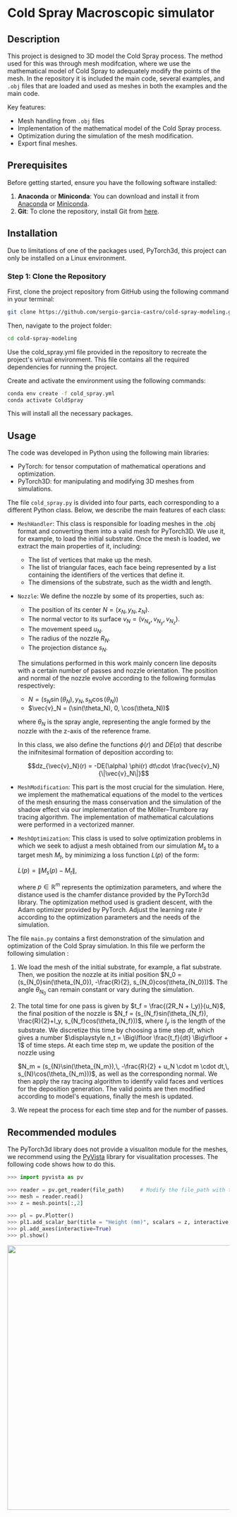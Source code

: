 # Cold Spray Macroscopic simulator

## Description
This project is designed to 3D model the Cold Spray process. The method used for this was through mesh modifcation, where we use the mathematical model of Cold Spray to adequately modify the points of the mesh.
In the repository it is included the main code, several examples, and `.obj` files that are loaded and used as meshes in both the examples and the main code. 

Key features:
- Mesh handling from `.obj` files
- Implementation of the mathematical model of the Cold Spray process.
- Optimization during the simulation of the mesh modification.
- Export final meshes.

## Prerequisites
Before getting started, ensure you have the following software installed:
1. **Anaconda** or **Miniconda**: You can download and install it from [Anaconda](https://www.anaconda.com/products/individual) or [Miniconda](https://docs.conda.io/en/latest/miniconda.html).
2. **Git**: To clone the repository, install Git from [here](https://git-scm.com/).

## Installation
Due to limitations of one of the packages used, PyTorch3d, this project can only be installed on a Linux environment.

### Step 1: Clone the Repository

First, clone the project repository from GitHub using the following command in your terminal:

```bash
git clone https://github.com/sergio-garcia-castro/cold-spray-modeling.git
```
Then, navigate to the project folder:
```bash
cd cold-spray-modeling
```
Use the cold_spray.yml file provided in the repository to recreate the project's virtual environment. This file contains all the required dependencies for running the project.

Create and activate the environment using the following commands:
```bash
conda env create -f cold_spray.yml
conda activate ColdSpray
```
This will install all the necessary packages.

## Usage
The code was developed in Python using the following main libraries:
* PyTorch: for tensor computation of mathematical operations and optimization.
* PyTorch3D: for manipulating and modifying 3D meshes from simulations.

The file `cold_spray.py` is divided into four parts, each corresponding to a different Python class. Below, we describe the main features of each class:

- `MeshHandler`: This class is responsible for loading meshes in the .obj format and converting them into a valid mesh for PyTorch3D. We use it, for example, to load the initial substrate. Once the mesh is loaded, we extract the main properties of it, including:
    - The list of vertices that make up the mesh.
    - The list of triangular faces, each face being represented by a list containing the identifiers of the vertices that define it.
    - The dimensions of the substrate, such as the width and length.

- `Nozzle`: We define the nozzle by some of its properties, such as:
    - The position of its center $N = (x_N, y_N, z_N)$.
    - The normal vector to its surface $v_N = (v_{N_x}, v_{N_y}, v_{N_z})$.
    - The movement speed $u_N$.
    - The radius of the nozzle $R_N$.
    - The projection distance $s_N$.

    The simulations performed in this work mainly concern line deposits with a certain     number of passes and nozzle orientation. The position and normal of the nozzle         evolve according to the following formulas respectively:

    - $N = (s_N\sin(\theta_N), y_N, s_N\cos(\theta_N))$
    - $\vec{v}_N = (\sin(\theta_N), 0, \cos(\theta_N))\$       

    where $\theta_N$ is the spray angle, representing the angle formed by 
the nozzle with the z-axis of the reference frame. 

    In this class, we also define the functions $\phi(r)$ and $DE(\alpha)$ that describe the inifnitesimal formation of deposition according to:

    $$dz_{\vec{v}_N}(r) = -DE(\alpha) \phi(r) dt\cdot \frac{\vec{v}_N}{\|\vec{v}_N\|}$$

- `MeshModification`: This part is the most crucial for the simulation.  Here, we implement the mathematical equations of the model to the vertices of the mesh ensuring the mass conservation and the simulation of the shadow effect via our implementation of the Möller–Trumbore ray tracing algorithm.
    The implementation of mathematical calculations were performed in a vectorized manner.

- `MeshOptimization`: This class is used to solve optimization problems in which we seek to adjust a mesh obtained from our simulation $M_s$ to a target mesh $M_t$, by minimizing a loss function $L(p)$ of the form:

    $L(p) = \|M_s(p) - M_t\|$,

    where $p \in\mathbb{R}^m$ represents the optimization parameters, and where the distance used is the chamfer distance provided by the PyTorch3d library. The optimization method used is gradient descent, with the Adam optimizer provided by PyTorch. Adjust the learning rate $lr$ according to the optimization parameters and the needs of the simulation.


The file `main.py` contains a first demonstration of the simulation and optimization of the Cold Spray simulation. In this file we perform the following simulation : 

1. We load the mesh of the initial substrate, for example, a flat substrate. 
   Then, we position the nozzle at its initial position $N_0 = (s_{N_0}sin(\theta_{N_0}), -\frac{R}{2}, s_{N_0}cos(\theta_{N_0}))$. 
   The angle $\theta_{N_0}$ can remain constant or vary during the simulation.

2. The total time for one pass is given by $t_f = \frac{(2R_N + l_y)}{u_N}$, the final position of the nozzle is $N_f = (s_{N_f}sin(\theta_{N_f}), \frac{R}{2}+l_y, s_{N_f}cos(\theta_{N_f}))$, where $l_y$ is the length of the substrate.
   We discretize this time by choosing a time step $dt$, which gives a number
   $\displaystyle n_t = \Big\lfloor \frac{t_f}{dt} \Big\rfloor + 1$ of time steps. 
   At each time step m, we update the position of the nozzle using

    $N_m = (s_{N}\sin(\theta_{N_m}),\, -\frac{R}{2} + u_N \cdot m \cdot dt,\, s_{N}\cos(\theta_{N_m}))$,
   as well as the corresponding normal. 
   We then apply the ray tracing algorithm to identify valid faces and vertices for the deposition generation. 
   The valid points are then modified according to model's equations, finally the mesh is updated.

3. We repeat the process for each time step and for the number of passes.


## Recommended modules
The PyTorch3d library does not provide a visualiton module for the meshes, we recommend using the [PyVista](https://docs.pyvista.org) library for visualitation processes. The following code shows how to do this.

```python
>>> import pyvista as pv

>>> reader = pv.get_reader(file_path)     # Modify the file_path with the path of the .obj mesh file. 
>>> mesh = reader.read()
>>> z = mesh.points[:,2]

>>> pl = pv.Plotter()
>>> pl1.add_scalar_bar(title = "Height (mm)", scalars = z, interactive = True, vertical=True, n_labels = 5, title_font_size=25, label_font_size=20, font_family = "arial", outline = False, fmt='%8.2f',)
>>> pl.add_axes(interactive=True)
>>> pl.show()
```
<img src="examples/tanh.png" width="600">

